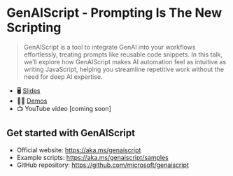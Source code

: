 # GenAIScript - Prompting Is The New Scripting

> GenAIScript is a tool to integrate GenAI into your workflows effortlessly, treating prompts like reusable code snippets. In this talk, we’ll explore how GenAIScript makes AI automation feel as intuitive as writing JavaScript, helping you streamline repetitive work without the need for deep AI expertise.

- 🖥️ [Slides](https://sinedied.github.io/genaiscript-talk/)
- 🧑‍💻 [Demos](./genaisrc/)
- 📺 YouTube video [coming soon]

## Get started with GenAIScript

- Official website: https://aka.ms/genaiscript
- Example scripts: https://aka.ms/genaiscript/samples
- GitHub repository: https://github.com/microsoft/genaiscript
